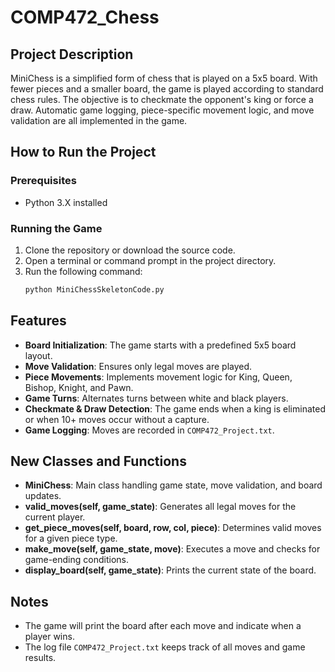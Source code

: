 # COMP472_Chess

## Project Description
MiniChess is a simplified form of chess that is played on a 5x5 board. With fewer pieces and a smaller board, the game is played according to standard chess rules. The objective is to checkmate the opponent's king or force a draw. Automatic game logging, piece-specific movement logic, and move validation are all implemented in the game.

## How to Run the Project

### Prerequisites
- Python 3.X installed

### Running the Game
1. Clone the repository or download the source code.
2. Open a terminal or command prompt in the project directory.
3. Run the following command:
   ```sh
   python MiniChessSkeletonCode.py
   ```

## Features
- **Board Initialization**: The game starts with a predefined 5x5 board layout.
- **Move Validation**: Ensures only legal moves are played.
- **Piece Movements**: Implements movement logic for King, Queen, Bishop, Knight, and Pawn.
- **Game Turns**: Alternates turns between white and black players.
- **Checkmate & Draw Detection**: The game ends when a king is eliminated or when 10+ moves occur without a capture.
- **Game Logging**: Moves are recorded in `COMP472_Project.txt`.

## New Classes and Functions
- **MiniChess**: Main class handling game state, move validation, and board updates.
- **valid_moves(self, game_state)**: Generates all legal moves for the current player.
- **get_piece_moves(self, board, row, col, piece)**: Determines valid moves for a given piece type.
- **make_move(self, game_state, move)**: Executes a move and checks for game-ending conditions.
- **display_board(self, game_state)**: Prints the current state of the board.

## Notes
- The game will print the board after each move and indicate when a player wins.
- The log file `COMP472_Project.txt` keeps track of all moves and game results.
